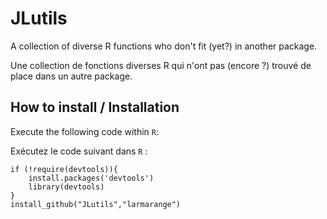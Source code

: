 JLutils
=======

A collection of diverse R functions who don't fit (yet?) in another package.

Une collection de fonctions diverses R qui n'ont pas (encore ?) trouvé de place dans un autre package.

How to install / Installation 
--------------

Execute the following code within `R`:

Exécutez le code suivant dans `R` :

```
if (!require(devtools)){
	install.packages('devtools')
	library(devtools)
}
install_github("JLutils","larmarange")
```
